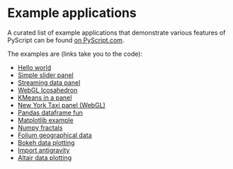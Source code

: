 # Example applications

A curated list of example applications that demonstrate various features of
PyScript can be found [on PyScript.com](https://pyscript.com/@examples).

The examples are (links take you to the code):

* [Hello world](https://pyscript.com/@examples/hello-world/latest)
* [Simple slider panel](https://pyscript.com/@examples/simple-panel/latest)
* [Streaming data panel](https://pyscript.com/@examples/streaming-in-panel/latest)
* [WebGL Icosahedron](https://pyscript.com/@examples/webgl-icosahedron/latest)
* [KMeans in a panel](https://pyscript.com/@examples/kmeans-in-panel/latest)
* [New York Taxi panel (WebGL)](https://pyscript.com/@examples/nyc-taxi-panel-deckgl/latest)
* [Pandas dataframe fun](https://pyscript.com/@examples/pandas/latest)
* [Matplotlib example](https://pyscript.com/@examples/matplotlib/latest)
* [Numpy fractals](https://pyscript.com/@examples/fractals-with-numpy-and-canvas/latest)
* [Folium geographical data](https://pyscript.com/@examples/folium/latest)
* [Bokeh data plotting](https://pyscript.com/@examples/bokeh/latest)
* [Import antigravity](https://pyscript.com/@examples/antigravity/latest)
* [Altair data plotting](https://pyscript.com/@examples/altair/latest)

